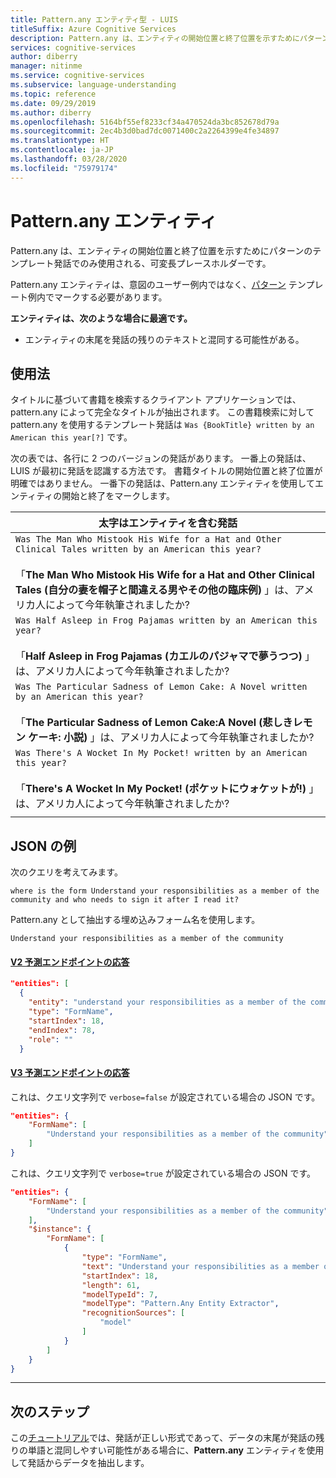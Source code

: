 ```yaml
---
title: Pattern.any エンティティ型 - LUIS
titleSuffix: Azure Cognitive Services
description: Pattern.any は、エンティティの開始位置と終了位置を示すためにパターンのテンプレート発話でのみ使用される、可変長プレースホルダーです。
services: cognitive-services
author: diberry
manager: nitinme
ms.service: cognitive-services
ms.subservice: language-understanding
ms.topic: reference
ms.date: 09/29/2019
ms.author: diberry
ms.openlocfilehash: 5164bf55ef8233cf34a470524da3bc852678d79a
ms.sourcegitcommit: 2ec4b3d0bad7dc0071400c2a2264399e4fe34897
ms.translationtype: HT
ms.contentlocale: ja-JP
ms.lasthandoff: 03/28/2020
ms.locfileid: "75979174"
---
```

# <a name="patternany-entity"></a>Pattern.any エンティティ

Pattern.any は、エンティティの開始位置と終了位置を示すためにパターンのテンプレート発話でのみ使用される、可変長プレースホルダーです。  

Pattern.any エンティティは、意図のユーザー例内ではなく、[パターン](luis-how-to-model-intent-pattern.md) テンプレート例内でマークする必要があります。

**エンティティは、次のような場合に最適です。**

* エンティティの末尾を発話の残りのテキストと混同する可能性がある。

## <a name="usage"></a>使用法

タイトルに基づいて書籍を検索するクライアント アプリケーションでは、pattern.any によって完全なタイトルが抽出されます。 この書籍検索に対して pattern.any を使用するテンプレート発話は `Was {BookTitle} written by an American this year[?]` です。

次の表では、各行に 2 つのバージョンの発話があります。 一番上の発話は、LUIS が最初に発話を認識する方法です。 書籍タイトルの開始位置と終了位置が明確ではありません。 一番下の発話は、Pattern.any エンティティを使用してエンティティの開始と終了をマークします。

|太字はエンティティを含む発話|
|--|
|`Was The Man Who Mistook His Wife for a Hat and Other Clinical Tales written by an American this year?`<br><br>「**The Man Who Mistook His Wife for a Hat and Other Clinical Tales (自分の妻を帽子と間違える男やその他の臨床例)** 」は、アメリカ人によって今年執筆されましたか?|
|`Was Half Asleep in Frog Pajamas written by an American this year?`<br><br>「**Half Asleep in Frog Pajamas (カエルのパジャマで夢うつつ)** 」は、アメリカ人によって今年執筆されましたか?|
|`Was The Particular Sadness of Lemon Cake: A Novel written by an American this year?`<br><br>「**The Particular Sadness of Lemon Cake:A Novel (悲しきレモン ケーキ: 小説)** 」は、アメリカ人によって今年執筆されましたか?|
|`Was There's A Wocket In My Pocket! written by an American this year?`<br><br>「**There's A Wocket In My Pocket! (ポケットにウォケットが!)** 」 は、アメリカ人によって今年執筆されましたか?|
||



## <a name="example-json"></a>JSON の例

次のクエリを考えてみます。

`where is the form Understand your responsibilities as a member of the community and who needs to sign it after I read it?`

Pattern.any として抽出する埋め込みフォーム名を使用します。

`Understand your responsibilities as a member of the community`

#### <a name="v2-prediction-endpoint-response"></a>[V2 予測エンドポイントの応答](#tab/V2)

```JSON
"entities": [
  {
    "entity": "understand your responsibilities as a member of the community",
    "type": "FormName",
    "startIndex": 18,
    "endIndex": 78,
    "role": ""
  }
```


#### <a name="v3-prediction-endpoint-response"></a>[V3 予測エンドポイントの応答](#tab/V3)

これは、クエリ文字列で `verbose=false` が設定されている場合の JSON です。

```json
"entities": {
    "FormName": [
        "Understand your responsibilities as a member of the community"
    ]
}
```

これは、クエリ文字列で `verbose=true` が設定されている場合の JSON です。

```json
"entities": {
    "FormName": [
        "Understand your responsibilities as a member of the community"
    ],
    "$instance": {
        "FormName": [
            {
                "type": "FormName",
                "text": "Understand your responsibilities as a member of the community",
                "startIndex": 18,
                "length": 61,
                "modelTypeId": 7,
                "modelType": "Pattern.Any Entity Extractor",
                "recognitionSources": [
                    "model"
                ]
            }
        ]
    }
}
```

* * *

## <a name="next-steps"></a>次のステップ

この[チュートリアル](luis-tutorial-pattern.md)では、発話が正しい形式であって、データの末尾が発話の残りの単語と混同しやすい可能性がある場合に、**Pattern.any** エンティティを使用して発話からデータを抽出します。
